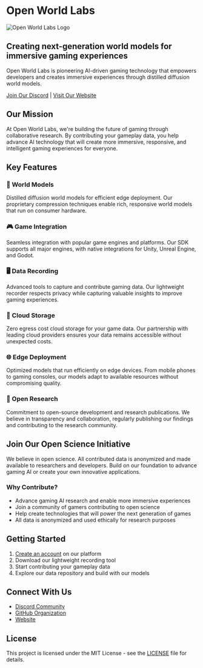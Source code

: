 # Open World Labs

![Open World Labs Logo](/public/images/owl-logo.png)

## Creating next-generation world models for immersive gaming experiences

Open World Labs is pioneering AI-driven gaming technology that empowers developers and creates immersive experiences through distilled diffusion world models.

[Join Our Discord](https://discord.gg/dX4HW9Pt7Z) | [Visit Our Website](https://openworldlabs.ai)

## Our Mission

At Open World Labs, we're building the future of gaming through collaborative research. By contributing your gameplay data, you help advance AI technology that will create more immersive, responsive, and intelligent gaming experiences for everyone.

## Key Features

### 🧠 World Models
Distilled diffusion world models for efficient edge deployment. Our proprietary compression techniques enable rich, responsive world models that run on consumer hardware.

### 🎮 Game Integration
Seamless integration with popular game engines and platforms. Our SDK supports all major engines, with native integrations for Unity, Unreal Engine, and Godot.

### 🖥️ Data Recording
Advanced tools to capture and contribute gaming data. Our lightweight recorder respects privacy while capturing valuable insights to improve gaming experiences.

### 💾 Cloud Storage
Zero egress cost cloud storage for your game data. Our partnership with leading cloud providers ensures your data remains accessible without unexpected costs.

### 🌐 Edge Deployment
Optimized models that run efficiently on edge devices. From mobile phones to gaming consoles, our models adapt to available resources without compromising quality.

### 📝 Open Research
Commitment to open-source development and research publications. We believe in transparency and collaboration, regularly publishing our findings and contributing to the research community.

## Join Our Open Science Initiative

We believe in open science. All contributed data is anonymized and made available to researchers and developers. Build on our foundation to advance gaming AI or create your own innovative applications.

### Why Contribute?

- Advance gaming AI research and enable more immersive experiences
- Join a community of gamers contributing to open science
- Help create technologies that will power the next generation of games
- All data is anonymized and used ethically for research purposes

## Getting Started

1. [Create an account](https://openworldlabs.ai/handler/sign-up) on our platform
2. Download our lightweight recording tool
3. Start contributing your gameplay data
4. Explore our data repository and build with our models

## Connect With Us

- [Discord Community](https://discord.gg/dX4HW9Pt7Z)
- [GitHub Organization](https://github.com/OpenWorld-Labs)
- [Website](https://openworldlabs.ai)

## License

This project is licensed under the MIT License - see the [LICENSE](LICENSE) file for details.
